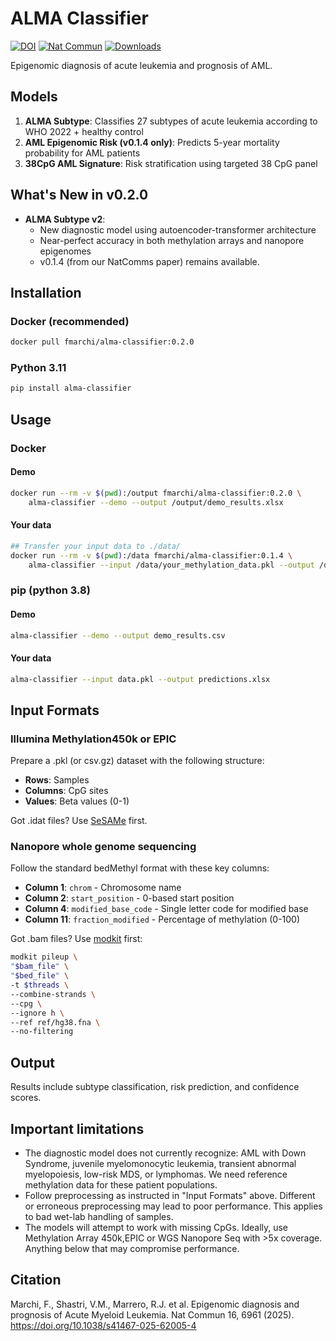 # ALMA Classifier

[![DOI](https://zenodo.org/badge/DOI/10.5281/zenodo.15636415.svg)](https://doi.org/10.5281/zenodo.15636415)
[![Nat Commun](https://img.shields.io/badge/Nat%20Commun-2025-0a7bbc.svg)](https://www.nature.com/articles/s41467-025-62005-4)
[![Downloads](https://static.pepy.tech/personalized-badge/alma-classifier?period=total&units=international_system&left_color=grey&right_color=blue&left_text=Downloads)](https://pepy.tech/project/alma-classifier)

Epigenomic diagnosis of acute leukemia and prognosis of AML.

## Models

1. **ALMA Subtype**: Classifies 27 subtypes of acute leukemia according to WHO 2022 + healthy control
2. **AML Epigenomic Risk (v0.1.4 only)**: Predicts 5-year mortality probability for AML patients
3. **38CpG AML Signature**: Risk stratification using targeted 38 CpG panel

## What's New in v0.2.0

- **ALMA Subtype v2**:
  - New diagnostic model using autoencoder-transformer architecture
  - Near-perfect accuracy in both methylation arrays and nanopore epigenomes
  - v0.1.4 (from our NatComms paper) remains available.

## Installation

### Docker (recommended)

```bash
docker pull fmarchi/alma-classifier:0.2.0
```

### Python 3.11

```bash
pip install alma-classifier
```

## Usage

### Docker

#### Demo

```bash
docker run --rm -v $(pwd):/output fmarchi/alma-classifier:0.2.0 \
    alma-classifier --demo --output /output/demo_results.xlsx
```

#### Your data

```bash
## Transfer your input data to ./data/
docker run --rm -v $(pwd):/data fmarchi/alma-classifier:0.1.4 \
    alma-classifier --input /data/your_methylation_data.pkl --output /data/results.xlsx
```

### pip (python 3.8)

#### Demo

```bash
alma-classifier --demo --output demo_results.csv
```

#### Your data

```bash
alma-classifier --input data.pkl --output predictions.xlsx
```

## Input Formats

### Illumina Methylation450k or EPIC

Prepare a .pkl (or csv.gz) dataset with the following structure:

- **Rows**: Samples
- **Columns**: CpG sites
- **Values**: Beta values (0-1)

Got .idat files? Use [SeSAMe](https://github.com/zwdzwd/sesame) first.

### Nanopore whole genome sequencing

Follow the standard bedMethyl format with these key columns:

- **Column 1**: `chrom` - Chromosome name
- **Column 2**: `start_position` - 0-based start position  
- **Column 4**: `modified_base_code` - Single letter code for modified base
- **Column 11**: `fraction_modified` - Percentage of methylation (0-100)

Got .bam files? Use [modkit](https://nanoporetech.github.io/modkit/intro_pileup.html) first:

```bash
modkit pileup \
"$bam_file" \
"$bed_file" \
-t $threads \
--combine-strands \
--cpg \
--ignore h \
--ref ref/hg38.fna \
--no-filtering
```

## Output

Results include subtype classification, risk prediction, and confidence scores.

## Important limitations

- The diagnostic model does not currently recognize: AML with Down Syndrome, juvenile myelomonocytic leukemia, transient abnormal myelopoiesis, low-risk MDS, or lymphomas. We need reference methylation data for these patient populations.
- Follow preprocessing as instructed in "Input Formats" above. Different or erroneous preprocessing may lead to poor performance. This applies to bad wet-lab handling of samples.
- The models will attempt to work with missing CpGs. Ideally, use Methylation Array 450k,EPIC or WGS Nanopore Seq with >5x coverage. Anything below that may compromise performance.

## Citation

Marchi, F., Shastri, V.M., Marrero, R.J. et al. Epigenomic diagnosis and prognosis of Acute Myeloid Leukemia. Nat Commun 16, 6961 (2025). <https://doi.org/10.1038/s41467-025-62005-4>
